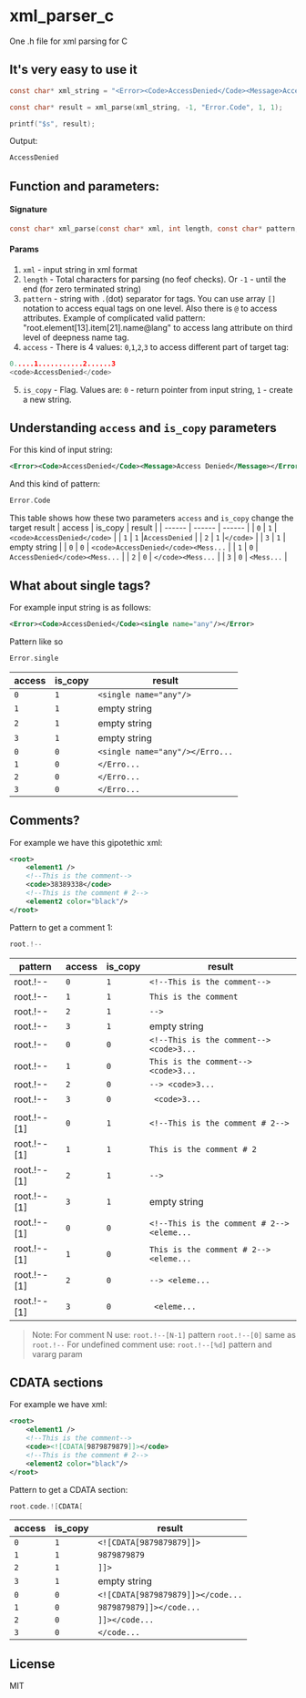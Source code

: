 # xml_parser_c
One .h file for xml parsing for C
## It's very easy to use it

```c
const char* xml_string = "<Error><Code>AccessDenied</Code><Message>Access Denied</Message></Error>";

const char* result = xml_parse(xml_string, -1, "Error.Code", 1, 1);

printf("$s", result);
```
Output:
```c
AccessDenied
```

## Function and parameters:
#### Signature
```c
const char* xml_parse(const char* xml, int length, const char* pattern, int access, char is_copy)
```
#### Params 
1.  `xml` - input string in xml format
2.  `length` - Total characters for parsing (no feof checks). Or `-1` - until the end (for zero terminated string)
3.  `pattern` - string with `.`(dot) separator for tags. You can use array `[]` notation to access equal tags on one level. Also there is `@` to access attributes. Example of complicated valid pattern: "root.element[13].item[21].name@lang" to access lang attribute on third level of deepness name tag.
4.  `access` - There is 4 values: `0`,`1`,`2`,`3`  to access different part of target tag:
```c
0.....1...........2......3
<code>AccessDenied</code>
```
 5. `is_copy` - Flag. Values are: `0` - return pointer from input string, `1` - create a new string.
 
## Understanding `access` and `is_copy` parameters
For this kind of input string:
```xml
<Error><Code>AccessDenied</Code><Message>Access Denied</Message></Error>
```
And this kind of pattern:
```c
Error.Code
```
This table shows how these two parameters `access` and `is_copy` change the target result
| access | is_copy | result |
| ------ | ------ | ------ |
| `0` | `1` |`<code>AccessDenied</code>` |
| `1` | `1` |`AccessDenied` |
| `2` | `1` |`</code>` |
| `3` | `1` | empty string |
| `0` | `0` | `<code>AccessDenied</code><Mess...` |
| `1` | `0` | `AccessDenied</code><Mess...` |
| `2` | `0` | `</code><Mess...` |
| `3` | `0` | `<Mess...` |

## What about single tags?
For example input string is as follows:
```xml
<Error><Code>AccessDenied</Code><single name="any"/></Error>
```
Pattern like so
```c
Error.single
```
| access | is_copy | result |
| ------ | ------ | ------ |
| `0` | `1` |`<single name="any"/>` |
| `1` | `1` | empty string |
| `2` | `1` | empty string |
| `3` | `1` | empty string |
| `0` | `0` | `<single name="any"/></Erro...` |
| `1` | `0` | `</Erro...` |
| `2` | `0` | `</Erro...` |
| `3` | `0` | `</Erro...` |
## Comments?
 For example we have this gipotethic xml:
```xml
<root>
    <element1 /> 
    <!--This is the comment--> 
    <code>38389338</code> 
    <!--This is the comment # 2-->
    <element2 color="black"/>
</root>
```
Pattern to get a comment 1:
```c
root.!--
```
|pattern| access | is_copy | result |
|------| ------ | ------ | ------ |
|root.!--| `0` | `1` |`<!--This is the comment-->` |
|root.!--| `1` | `1` | `This is the comment` |
|root.!--| `2` | `1` | `-->` |
|root.!--| `3` | `1` | empty string |
|root.!--| `0` | `0` | `<!--This is the comment--> <code>3...` |
|root.!--| `1` | `0` | `This is the comment--> <code>3...` |
|root.!--| `2` | `0` | `--> <code>3...` |
|root.!--| `3` | `0` | ` <code>3...` |
|||||
|root.!--[1]| `0` | `1` |`<!--This is the comment # 2-->` |
|root.!--[1]| `1` | `1` | `This is the comment # 2` |
|root.!--[1]| `2` | `1` | `-->` |
|root.!--[1]| `3` | `1` | empty string |
|root.!--[1]| `0` | `0` | `<!--This is the comment # 2--> <eleme...` |
|root.!--[1]| `1` | `0` | `This is the comment # 2--> <eleme...` |
|root.!--[1]| `2` | `0` | `--> <eleme...` |
|root.!--[1]| `3` | `0` | ` <eleme...` |
> Note: For comment N use: `root.!--[N-1]` pattern
> `root.!--[0]` same as `root.!--`
For undefined comment use: `root.!--[%d]` pattern and vararg param
## CDATA sections
 For example we have xml:
```xml
<root>
    <element1 /> 
    <!--This is the comment--> 
    <code><![CDATA[9879879879]]></code> 
    <!--This is the comment # 2-->
    <element2 color="black"/>
</root>
```
Pattern to get a CDATA section:
```c
root.code.![CDATA[
```
| access | is_copy | result |
| ------ | ------ | ------ |
| `0` | `1` |`<![CDATA[9879879879]]>` |
| `1` | `1` | `9879879879` |
| `2` | `1` | `]]>` |
| `3` | `1` | empty string |
| `0` | `0` | `<![CDATA[9879879879]]></code...` |
| `1` | `0` | `9879879879]]></code...` |
| `2` | `0` | `]]></code...` |
| `3` | `0` | `</code...` |

## License

MIT
